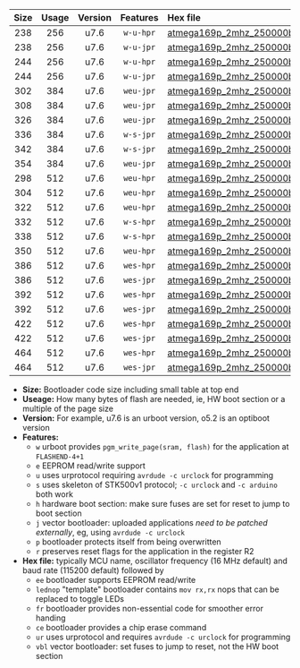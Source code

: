 |Size|Usage|Version|Features|Hex file|
|:-:|:-:|:-:|:-:|:--|
|238|256|u7.6|`w-u-hpr`|[atmega169p_2mhz_250000bps_ur.hex](https://raw.githubusercontent.com/stefanrueger/urboot/main//atmega169p_2mhz_250000bps_ur.hex)|
|238|256|u7.6|`w-u-jpr`|[atmega169p_2mhz_250000bps_ur_vbl.hex](https://raw.githubusercontent.com/stefanrueger/urboot/main//atmega169p_2mhz_250000bps_ur_vbl.hex)|
|244|256|u7.6|`w-u-hpr`|[atmega169p_2mhz_250000bps_lednop_ur.hex](https://raw.githubusercontent.com/stefanrueger/urboot/main//atmega169p_2mhz_250000bps_lednop_ur.hex)|
|244|256|u7.6|`w-u-jpr`|[atmega169p_2mhz_250000bps_lednop_ur_vbl.hex](https://raw.githubusercontent.com/stefanrueger/urboot/main//atmega169p_2mhz_250000bps_lednop_ur_vbl.hex)|
|302|384|u7.6|`weu-jpr`|[atmega169p_2mhz_250000bps_ee_ur_vbl.hex](https://raw.githubusercontent.com/stefanrueger/urboot/main//atmega169p_2mhz_250000bps_ee_ur_vbl.hex)|
|308|384|u7.6|`weu-jpr`|[atmega169p_2mhz_250000bps_ee_lednop_ur_vbl.hex](https://raw.githubusercontent.com/stefanrueger/urboot/main//atmega169p_2mhz_250000bps_ee_lednop_ur_vbl.hex)|
|326|384|u7.6|`weu-jpr`|[atmega169p_2mhz_250000bps_ee_lednop_fr_ur_vbl.hex](https://raw.githubusercontent.com/stefanrueger/urboot/main//atmega169p_2mhz_250000bps_ee_lednop_fr_ur_vbl.hex)|
|336|384|u7.6|`w-s-jpr`|[atmega169p_2mhz_250000bps_vbl.hex](https://raw.githubusercontent.com/stefanrueger/urboot/main//atmega169p_2mhz_250000bps_vbl.hex)|
|342|384|u7.6|`w-s-jpr`|[atmega169p_2mhz_250000bps_lednop_vbl.hex](https://raw.githubusercontent.com/stefanrueger/urboot/main//atmega169p_2mhz_250000bps_lednop_vbl.hex)|
|354|384|u7.6|`weu-jpr`|[atmega169p_2mhz_250000bps_ee_lednop_fr_ce_ur_vbl.hex](https://raw.githubusercontent.com/stefanrueger/urboot/main//atmega169p_2mhz_250000bps_ee_lednop_fr_ce_ur_vbl.hex)|
|298|512|u7.6|`weu-hpr`|[atmega169p_2mhz_250000bps_ee_ur.hex](https://raw.githubusercontent.com/stefanrueger/urboot/main//atmega169p_2mhz_250000bps_ee_ur.hex)|
|304|512|u7.6|`weu-hpr`|[atmega169p_2mhz_250000bps_ee_lednop_ur.hex](https://raw.githubusercontent.com/stefanrueger/urboot/main//atmega169p_2mhz_250000bps_ee_lednop_ur.hex)|
|322|512|u7.6|`weu-hpr`|[atmega169p_2mhz_250000bps_ee_lednop_fr_ur.hex](https://raw.githubusercontent.com/stefanrueger/urboot/main//atmega169p_2mhz_250000bps_ee_lednop_fr_ur.hex)|
|332|512|u7.6|`w-s-hpr`|[atmega169p_2mhz_250000bps.hex](https://raw.githubusercontent.com/stefanrueger/urboot/main//atmega169p_2mhz_250000bps.hex)|
|338|512|u7.6|`w-s-hpr`|[atmega169p_2mhz_250000bps_lednop.hex](https://raw.githubusercontent.com/stefanrueger/urboot/main//atmega169p_2mhz_250000bps_lednop.hex)|
|350|512|u7.6|`weu-hpr`|[atmega169p_2mhz_250000bps_ee_lednop_fr_ce_ur.hex](https://raw.githubusercontent.com/stefanrueger/urboot/main//atmega169p_2mhz_250000bps_ee_lednop_fr_ce_ur.hex)|
|386|512|u7.6|`wes-hpr`|[atmega169p_2mhz_250000bps_ee.hex](https://raw.githubusercontent.com/stefanrueger/urboot/main//atmega169p_2mhz_250000bps_ee.hex)|
|386|512|u7.6|`wes-jpr`|[atmega169p_2mhz_250000bps_ee_vbl.hex](https://raw.githubusercontent.com/stefanrueger/urboot/main//atmega169p_2mhz_250000bps_ee_vbl.hex)|
|392|512|u7.6|`wes-hpr`|[atmega169p_2mhz_250000bps_ee_lednop.hex](https://raw.githubusercontent.com/stefanrueger/urboot/main//atmega169p_2mhz_250000bps_ee_lednop.hex)|
|392|512|u7.6|`wes-jpr`|[atmega169p_2mhz_250000bps_ee_lednop_vbl.hex](https://raw.githubusercontent.com/stefanrueger/urboot/main//atmega169p_2mhz_250000bps_ee_lednop_vbl.hex)|
|422|512|u7.6|`wes-hpr`|[atmega169p_2mhz_250000bps_ee_lednop_fr.hex](https://raw.githubusercontent.com/stefanrueger/urboot/main//atmega169p_2mhz_250000bps_ee_lednop_fr.hex)|
|422|512|u7.6|`wes-jpr`|[atmega169p_2mhz_250000bps_ee_lednop_fr_vbl.hex](https://raw.githubusercontent.com/stefanrueger/urboot/main//atmega169p_2mhz_250000bps_ee_lednop_fr_vbl.hex)|
|464|512|u7.6|`wes-hpr`|[atmega169p_2mhz_250000bps_ee_lednop_fr_ce.hex](https://raw.githubusercontent.com/stefanrueger/urboot/main//atmega169p_2mhz_250000bps_ee_lednop_fr_ce.hex)|
|464|512|u7.6|`wes-jpr`|[atmega169p_2mhz_250000bps_ee_lednop_fr_ce_vbl.hex](https://raw.githubusercontent.com/stefanrueger/urboot/main//atmega169p_2mhz_250000bps_ee_lednop_fr_ce_vbl.hex)|

- **Size:** Bootloader code size including small table at top end
- **Useage:** How many bytes of flash are needed, ie, HW boot section or a multiple of the page size
- **Version:** For example, u7.6 is an urboot version, o5.2 is an optiboot version
- **Features:**
  + `w` urboot provides `pgm_write_page(sram, flash)` for the application at `FLASHEND-4+1`
  + `e` EEPROM read/write support
  + `u` uses urprotocol requiring `avrdude -c urclock` for programming
  + `s` uses skeleton of STK500v1 protocol; `-c urclock` and `-c arduino` both work
  + `h` hardware boot section: make sure fuses are set for reset to jump to boot section
  + `j` vector bootloader: uploaded applications *need to be patched externally*, eg, using `avrdude -c urclock`
  + `p` bootloader protects itself from being overwritten
  + `r` preserves reset flags for the application in the register R2
- **Hex file:** typically MCU name, oscillator frequency (16 MHz default) and baud rate (115200 default) followed by
  + `ee` bootloader supports EEPROM read/write
  + `lednop` "template" bootloader contains `mov rx,rx` nops that can be replaced to toggle LEDs
  + `fr` bootloader provides non-essential code for smoother error handing
  + `ce` bootloader provides a chip erase command
  + `ur` uses urprotocol and requires `avrdude -c urclock` for programming
  + `vbl` vector bootloader: set fuses to jump to reset, not the HW boot section
